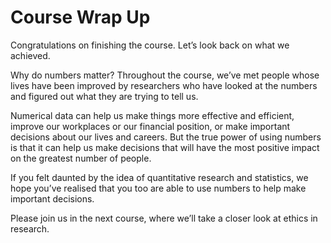 # Course Wrap Up

Congratulations on finishing the course.  Let’s look back on what we achieved.

Why do numbers matter?  Throughout the course, we’ve met people whose lives have been improved by researchers who have looked at the numbers and figured out what they are trying to tell us.

Numerical data can help us make things more effective and efficient, improve our workplaces or our financial position, or make important decisions about our lives and careers.  But the true power of using numbers is that it can help us make decisions that will have the most positive impact on the greatest number of people.

If you felt daunted by the idea of quantitative research and statistics, we hope you’ve realised that you too are able to use numbers to help make important decisions.

Please join us in the next course, where we’ll take a closer look at ethics in research. 

